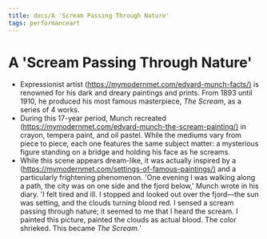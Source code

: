 ```yaml
---
title: docs/A 'Scream Passing Through Nature'
tags: performanceart
---
```


# A 'Scream Passing Through Nature'

- Expressionist artist (<https://mymodernmet.com/edvard-munch-facts/)> is renowned for his dark and dreary paintings and prints. From 1893 until 1910, he produced his most famous masterpiece, _The_ _Scream_, as a series of 4 works.
- During this 17-year period, Munch recreated (<https://mymodernmet.com/edvard-munch-the-scream-painting/)> in crayon, tempera paint, and oil pastel. While the mediums vary from piece to piece, each one features the same subject matter: a mysterious figure standing on a bridge and holding his face as he screams.
- While this scene appears dream-like, it was actually inspired by a (<https://mymodernmet.com/settings-of-famous-paintings/)> and a particularly frightening phenomenon. 'One evening I was walking along a path, the city was on one side and the fjord below,' Munch wrote in his diary. 'I felt tired and ill. I stopped and looked out over the fjord—the sun was setting, and the clouds turning blood red. I sensed a scream passing through nature; it seemed to me that I heard the scream. I painted this picture, painted the clouds as actual blood. The color shrieked. This became _The Scream._'